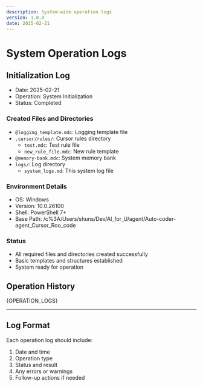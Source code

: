 ```yaml
---
description: System-wide operation logs
version: 1.0.0
date: 2025-02-21
---
```


# System Operation Logs

## Initialization Log
- Date: 2025-02-21
- Operation: System Initialization
- Status: Completed

### Created Files and Directories
- `@logging_template.mdc`: Logging template file
- `.cursor/rules/`: Cursor rules directory
  - `test.mdc`: Test rule file
  - `new_rule_file.mdc`: New rule template
- `@memory-bank.mdc`: System memory bank
- `logs/`: Log directory
  - `system_logs.md`: This system log file

### Environment Details
- OS: Windows
- Version: 10.0.26100
- Shell: PowerShell 7+
- Base Path: /c%3A/Users/shuns/Dev/AI_for_U/agent/Auto-coder-agent_Cursor_Roo_code

### Status
- All required files and directories created successfully
- Basic templates and structures established
- System ready for operation

## Operation History
{OPERATION_LOGS}

---
## Log Format
Each operation log should include:
1. Date and time
2. Operation type
3. Status and result
4. Any errors or warnings
5. Follow-up actions if needed
